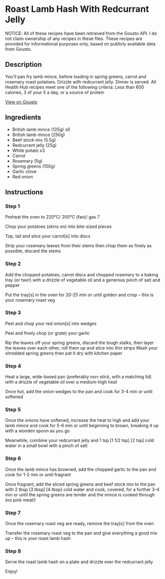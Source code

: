 # Roast Lamb Hash With Redcurrant Jelly

NOTICE: All of these recipes have been retrieved from the Gousto API. I do not claim ownership of any recipes in these files. These recipes are provided for informational purposes only, based on publicly available data from Gousto.

## Description

You'll pan fry lamb mince, before loading in spring greens, carrot and rosemary roast potatoes. Drizzle with redcurrant jelly. Dinner is served. All Health Hub recipes meet one of the following criteria: Less than 600 calories, 3 of your 5 a day, or a source of protein

[View on Gousto](https://www.gousto.co.uk/recipes/cookbook/roast-lamb-hash-with-redcurrant-jelly)

## Ingredients

- British lamb mince (125g) x0
- British lamb mince (250g)
- Beef stock mix (5.5g)
- Redcurrant jelly (25g)
- White potato x3
- Carrot
- Rosemary (5g)
- Spring greens (150g)
- Garlic clove
- Red onion

## Instructions


### Step 1

Preheat the oven to 220°C/ 200°C (fan)/ gas 7

Chop your potatoes (skins on) into bite-sized pieces

Top, tail and slice your carrot[s] into discs

Strip your rosemary leaves from their stems then chop them as finely as possible, discard the stems


### Step 2

Add the chopped potatoes, carrot discs and chopped rosemary to a baking tray (or two!) with a drizzle of vegetable oil and a generous pinch of salt and pepper

Put the tray[s] in the oven for 20-25 min or until golden and crisp – this is your rosemary roast veg


### Step 3

Peel and chop your red onion[s] into wedges

Peel and finely chop (or grate) your garlic

Rip the leaves off your spring greens, discard the tough stalks, then layer the leaves over each other, roll them up and slice into thin strips  Wash your shredded spring greens then pat it dry with kitchen paper


### Step 4

Heat a large, wide-based pan (preferably non-stick, with a matching lid) with a drizzle of vegetable oil over a medium-high heat

Once hot, add the onion wedges to the pan and cook for 3-4 min or until softened


### Step 5

Once the onions have softened, increase the heat to high and add your lamb mince and cook for 5-6 min or until beginning to brown, breaking it up with a wooden spoon as you go

Meanwhile, combine your redcurrant jelly and 1 tsp <span class="text-purple">[1 1/2 tsp]</span> <span class="text-danger">[2 tsp]</span> cold water in a small bowl with a pinch of salt


### Step 6

Once the lamb mince has browned, add the chopped garlic to the pan and cook for 1-2 min or until fragrant

Once fragrant, add the sliced spring greens and beef stock mix to the pan with 2 tbsp <span class="text-purple">[3 tbsp]</span> <span class="text-danger">[4 tbsp]</span> cold water and cook, covered, for a further 3-4 min or until the spring greens are tender and the mince is cooked through (no pink meat!)


### Step 7

Once the rosemary roast veg are ready, remove the tray[s] from the oven

Transfer the rosemary roast veg to the pan and give everything a good mix up – this is your roast lamb hash

### Step 8

Serve the roast lamb hash on a plate and drizzle over the redcurrant jelly

Enjoy!

